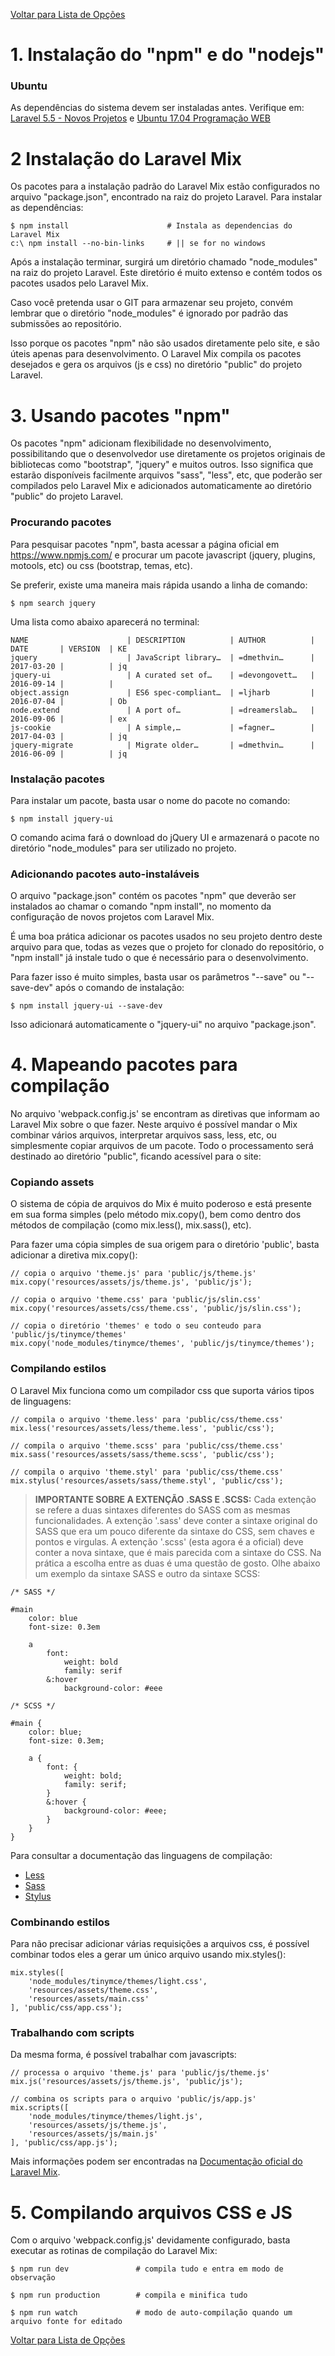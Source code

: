[Voltar para Lista de Opções](../readme.md)

# 1. Instalação do "npm" e do "nodejs"

### Ubuntu

As dependências do sistema devem ser instaladas antes. Verifique em:
[Laravel 5.5 - Novos Projetos](https://bitbucket.org/rpdesignerfly/sofia/wiki/Laravel%205.5%20-%2001%20Criando%20Novos%20Projetos) e 
[Ubuntu 17.04 Programação WEB](https://bitbucket.org/rpdesignerfly/sofia/wiki/OS%20Ubuntu%2017.04%20Programação%20WEB)

# 2 Instalação do Laravel Mix

Os pacotes para a instalação padrão do Laravel Mix estão configurados no arquivo "package.json", 
encontrado na raiz do projeto Laravel. Para instalar as dependências:

```
$ npm install                      # Instala as dependencias do Laravel Mix
c:\ npm install --no-bin-links     # || se for no windows
```
Após a instalação terminar, surgirá um diretório chamado "node_modules" na raiz do projeto Laravel.
Este diretório é muito extenso e contém todos os pacotes usados pelo Laravel Mix.

Caso você pretenda usar o GIT para armazenar seu projeto, convém lembrar que o diretório "node_modules" é ignorado por padrão das submissões ao repositório.

Isso porque os pacotes "npm" não são usados diretamente pelo site, e são úteis apenas para desenvolvimento. O Laravel Mix compila os pacotes desejados e gera os arquivos (js e css) no diretório "public" do projeto Laravel.

# 3. Usando pacotes "npm"

Os pacotes "npm" adicionam flexibilidade no desenvolvimento, possibilitando que o desenvolvedor use diretamente os projetos originais de bibliotecas como "bootstrap", "jquery" e muitos outros. Isso significa que estarão disponíveis facilmente arquivos "sass", "less", etc, que poderão ser compilados pelo Laravel Mix e adicionados automaticamente ao diretório "public" do projeto Laravel.

### Procurando pacotes

Para pesquisar pacotes "npm", basta acessar a página oficial em https://www.npmjs.com/ e procurar um pacote javascript (jquery, plugins, motools, etc) ou css (bootstrap, temas, etc).

Se preferir, existe uma maneira mais rápida usando a linha de comando:

```
$ npm search jquery
```

Uma lista como abaixo aparecerá no terminal:

```
NAME                      | DESCRIPTION          | AUTHOR          | DATE       | VERSION  | KE
jquery                    | JavaScript library…  | =dmethvin…      | 2017-03-20 |          | jq
jquery-ui                 | A curated set of…    | =devongovett…   | 2016-09-14 |          | 
object.assign             | ES6 spec-compliant…  | =ljharb         | 2016-07-04 |          | Ob
node.extend               | A port of…           | =dreamerslab…   | 2016-09-06 |          | ex
js-cookie                 | A simple,…           | =fagner…        | 2017-04-03 |          | jq
jquery-migrate            | Migrate older…       | =dmethvin…      | 2016-06-09 |          | jq
```

### Instalação pacotes

Para instalar um pacote, basta usar o nome do pacote no comando:

```
$ npm install jquery-ui
```

O comando acima fará o download do jQuery UI e armazenará o pacote no diretório "node_modules" para ser utilizado no projeto. 

### Adicionando pacotes auto-instaláveis

O arquivo "package.json" contém os pacotes "npm" que deverão ser instalados ao chamar o comando "npm install", no momento da configuração de novos projetos com Laravel Mix.

É uma boa prática adicionar os pacotes usados no seu projeto dentro deste arquivo para que, todas as vezes que o projeto for clonado do repositório, o "npm install" já instale tudo o que é necessário para o desenvolvimento.

Para fazer isso é muito simples, basta usar os parâmetros "--save" ou "--save-dev" após o comando de instalação:

```
$ npm install jquery-ui --save-dev
```
Isso adicionará automaticamente o "jquery-ui" no arquivo "package.json".


# 4. Mapeando pacotes para compilação

No arquivo 'webpack.config.js' se encontram as diretivas que informam ao Laravel Mix sobre o que fazer.
Neste arquivo é possível mandar o Mix combinar vários arquivos, interpretar arquivos sass, less, etc, ou simplesmente copiar arquivos de um pacote. Todo o processamento será destinado ao diretório "public", ficando acessível para o site:

### Copiando assets

O sistema de cópia de arquivos do Mix é muito poderoso e está presente em sua forma simples (pelo método mix.copy(), bem como dentro dos métodos de compilação (como mix.less(), mix.sass(), etc). 

Para fazer uma cópia simples de sua origem para o diretório 'public', basta adicionar a diretiva mix.copy():

```
// copia o arquivo 'theme.js' para 'public/js/theme.js'
mix.copy('resources/assets/js/theme.js', 'public/js');          

// copia o arquivo 'theme.css' para 'public/js/slin.css'
mix.copy('resources/assets/css/theme.css', 'public/js/slin.css');

// copia o diretório 'themes' e todo o seu conteudo para 'public/js/tinymce/themes'
mix.copy('node_modules/tinymce/themes', 'public/js/tinymce/themes');
```

### Compilando estilos

O Laravel Mix funciona como um compilador css que suporta vários tipos de linguagens:

```
// compila o arquivo 'theme.less' para 'public/css/theme.css'
mix.less('resources/assets/less/theme.less', 'public/css');       

// compila o arquivo 'theme.scss' para 'public/css/theme.css'
mix.sass('resources/assets/sass/theme.scss', 'public/css'); 

// compila o arquivo 'theme.styl' para 'public/css/theme.css'
mix.stylus('resources/assets/sass/theme.styl', 'public/css'); 
```

> **IMPORTANTE SOBRE A EXTENÇÃO .SASS E .SCSS:** Cada extenção se refere a duas sintaxes diferentes do SASS com as mesmas funcionalidades. A extenção '.sass' deve conter a sintaxe original do SASS que era um pouco diferente da sintaxe do CSS, sem chaves e pontos e virgulas. A extenção '.scss' (esta agora é a oficial) deve conter a nova sintaxe, que é mais parecida com a sintaxe do CSS. Na prática a escolha entre as duas é uma questão de gosto. Olhe abaixo um exemplo da sintaxe SASS e outro da sintaxe SCSS:

```
/* SASS */

#main
    color: blue
    font-size: 0.3em

    a
        font:
            weight: bold
            family: serif
        &:hover
            background-color: #eee
```

```
/* SCSS */

#main {
    color: blue;
    font-size: 0.3em;

    a {
        font: {
            weight: bold;
            family: serif;
        }
        &:hover {
            background-color: #eee;
        }
    }
}
```



Para consultar a documentação das linguagens de compilação:

* [Less](http://lesscss.org)
* [Sass](http://sass-lang.com)
* [Stylus](http://stylus-lang.com/)

### Combinando estilos

Para não precisar adicionar várias requisições a arquivos css, é possível combinar todos eles a gerar um único arquivo usando mix.styles():

```
mix.styles([
    'node_modules/tinymce/themes/light.css',
    'resources/assets/theme.css',
    'resources/assets/main.css'
], 'public/css/app.css');
```

### Trabalhando com scripts

Da mesma forma, é possível trabalhar com javascripts:

```
// processa o arquivo 'theme.js' para 'public/js/theme.js'
mix.js('resources/assets/js/theme.js', 'public/js'); 

// combina os scripts para o arquivo 'public/js/app.js'
mix.scripts([
    'node_modules/tinymce/themes/light.js',
    'resources/assets/js/theme.js',
    'resources/assets/js/main.js'
], 'public/css/app.js');
```

Mais informações podem ser encontradas na [Documentação oficial do Laravel Mix](https://laravel.com/docs/5.4/mix). 


# 5. Compilando arquivos CSS e JS

Com o arquivo 'webpack.config.js' devidamente configurado, basta executar as rotinas de compilação do Laravel Mix:


```
$ npm run dev               # compila tudo e entra em modo de observação

```

```
$ npm run production        # compila e minifica tudo

```

```
$ npm run watch             # modo de auto-compilação quando um arquivo fonte for editado

```

[Voltar para Lista de Opções](../readme.md)